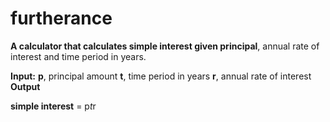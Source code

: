 # furtherance



**A calculator that calculates simple interest given principal**, annual rate of interest and time period in years.

**Input:**
   **p**, principal amount
   **t**, time period in years
   **r**, annual rate of interest
**Output**
   
   **simple interest** = p*t*r

